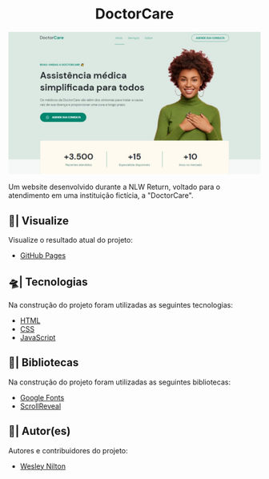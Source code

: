<h1 align="center">DoctorCare</h1>

![Visão Geral](assets/img/doctorcare.jpg)

Um website desenvolvido durante a NLW Return, voltado para o atendimento em uma instituição fictícia, a "DoctorCare".

## 🔎| Visualize
Visualize o resultado atual do projeto:

- [GitHub Pages](https://wesley-nilton.github.io/doctor-care/)

## 🛸| Tecnologias
Na construção do projeto foram utilizadas as seguintes tecnologias:

- [HTML](https://developer.mozilla.org/pt-BR/docs/Web/HTML)
- [CSS](https://developer.mozilla.org/pt-BR/docs/Web/CSS)
- [JavaScript](https://developer.mozilla.org/pt-BR/docs/Web/JavaScript)

## 🎯| Bibliotecas
Na construção do projeto foram utilizadas as seguintes bibliotecas:

- [Google Fonts](https://fonts.google.com/)
- [ScrollReveal](https://scrollrevealjs.org/)

## 👥| Autor(es)
Autores e contribuidores do projeto:

- [Wesley Nilton](https://github.com/Wesley-Nilton)